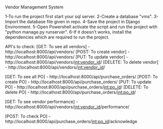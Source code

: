 Vendor Management System

1-To run the project first start your sql server.
2-Create a database "vms".
3-Import the database file given in repo.
4-Save the project in Django Environment.
5-Open Powershell activate the script and run the project with "python manage.py runserver".
6-If it doesn't works, install the dependencies which are required to run the project.


API's to check:
[GET: To see all vendors] - http://localhost:8000/api/vendors/
[POST: To create vendor] - http://localhost:8000/api/vendors/
[PUT: To update vendor] - http://localhost:8000/api/vendors/<int:vendor_id>/
[DELETE: To delete vendor] - http://localhost:8000/api/vendors/<int:vendor_id>/

[GET: To see all PO] - http://localhost:8000/api/purchase_orders/
[POST: To create PO] - http://localhost:8000/api/purchase_orders/
[PUT: To update PO] - http://localhost:8000/api/purchase_orders/<int:po_id>/
[DELETE: To delete PO] - http://localhost:8000/api/purchase_orders/<int:po_id>/

[GET: To see vendor performance] - http://localhost:8000/api/vendors/<int:vendor_id>/performance/

[POST: To check PO] - http://localhost:8000/api/purchase_orders/<int:po_id>/acknowledge
